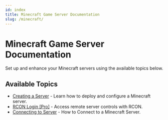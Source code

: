 ```yaml
---
id: index
title: Minecraft Game Server Documentation
slug: /minecraft/
---
```


# Minecraft Game Server Documentation

Set up and enhance your Minecraft servers using the available topics below.

## **Available Topics**
- [Creating a Server](./minecraft/dashboard) - Learn how to deploy and configure a Minecraft server.
- [RCON Login [Pro]](./minecraft/rcon) - Access remote server controls with RCON.
- [Connecting to Server](./minecraft/connect) - How to Connect to a Minecraft Server.
